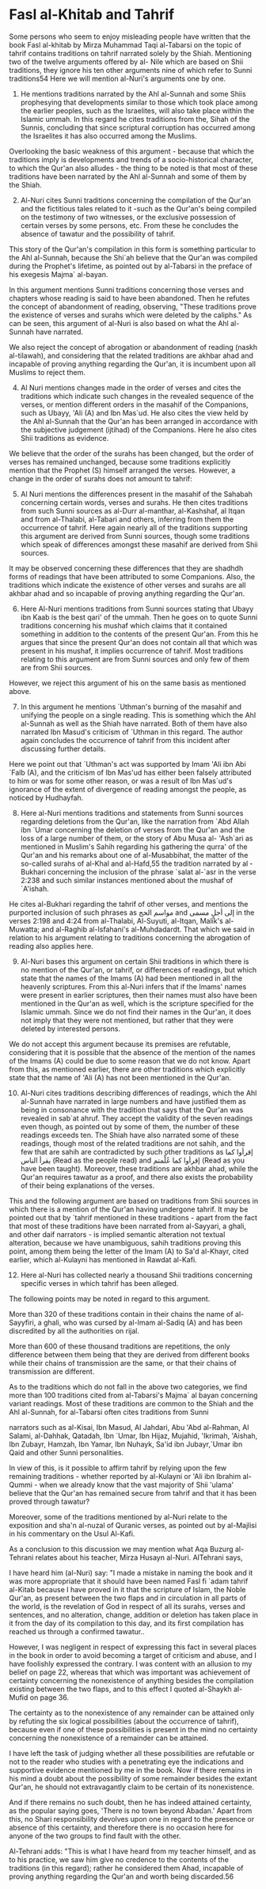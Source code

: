 Fasl al-Khitab and Tahrif
=========================

Some persons who seem to enjoy misleading people have written that the
book Fasl al-khitab by Mirza Muhammad Taqi al-Tabarsi on the topic of
tahrif contains traditions on tahrif narrated solely by the Shiah.
Mentioning two of the twelve arguments offered by al- Nile which are
based on Shii traditions, they ignore his ten other arguments nine of
which refer to Sunni traditions54 Here we will mention al-Nuri's
arguments one by one.

1. He mentions traditions narrated by the Ahl al-Sunnah and some Shiis
prophesying that developments similar to those which took place among
the earlier peoples, such as the Israelites, will also take place within
the Islamic ummah. In this regard he cites traditions from the, Sihah of
the Sunnis, concluding that since scriptural corruption has occurred
among the Israelites it has also occurred among the Muslims.

Overlooking the basic weakness of this argument - because that which the
traditions imply is developments and trends of a socio-his­torical
character, to which the Qur'an also alludes - the thing to be noted is
that most of these traditions have been narrated by the Ahl al-Sunnah
and some of them by the Shiah.

2. Al-Nuri cites Sunni traditions concerning the compilation of the
Qur'an and the fictitious tales related to it -such as the Qur'an's
being compiled on the testimony of two witnesses, or the exclusive
possession of certain verses by some persons, etc. From these he
concludes the absence of tawatur and the possibility of tahrif.

This story of the Qur'an's compilation in this form is something
particular to the Ahl al-Sunnah, because the Shi\`ah believe that the
Qur'an was compiled during the Prophet's lifetime, as pointed out by
al-Tabarsi in the preface of his exegesis Majma\` al-bayan.

In this argument mentions Sunni traditions concerning those verses and
chapters whose reading is said to have been abandoned. Then he refutes
the concept of abandonment of reading, observing, "These traditions
prove the existence of verses and surahs which were deleted by the
caliphs." As can be seen, this argument of al-Nuri is also based on what
the Ahl al-Sunnah have narrated.

We also reject the concept of abrogation or abandonment of reading
(naskh al-tilawah), and considering that the related traditions are
akhbar ahad and incapable of proving anything regarding the Qur'an, it
is incumbent upon all Muslims to reject them.

4. Al Nuri mentions changes made in the order of verses and cites the
traditions which indicate such changes in the revealed sequence of the
verses, or mention different orders in the masahif of the Compan­ions,
such as Ubayy, 'Ali (A) and Ibn Mas\`ud. He also cites the view held by
the Ahl al-Sunnah that the Qur'an has been arranged in accor­dance with
the subjective judgement (ijtihad) of the Companions. Here he also cites
Shii traditions as evidence.

We believe that the order of the surahs has been changed, but the order
of verses has remained unchanged, because some traditions explic­itly
mention that the Prophet (S) himself arranged the verses. However, a
change in the order of surahs does not amount to tahrif:

5. Al Nuri mentions the differences present in the masahif of the
Sahabah concerning certain words, verses and surahs. He then cites
traditions from such Sunni sources as al-Durr al-manthar, al-Kashshaf,
al­ Itqan and from al-Thalabi, al-Tabari and others, inferring from them
the occurrence of tahrif. Here again nearly all of the traditions
support­ing this argument are derived from Sunni sources, though some
tradi­tions which speak of differences amongst these masahif are derived
from Shii sources.

It may be observed concerning these differences that they are shadhdh
forms of readings that have been attributed to some Compan­ions. Also,
the traditions which indicate the existence of other verses and surahs
are all akhbar ahad and so incapable of proving anything regarding the
Qur'an.

6. Here Al-Nuri mentions traditions from Sunni sources stating that
Ubayy ibn Kaab is the best qari' of the ummah. Then he goes on to quote
Sunni traditions concerning his mushaf which claims that it contained
something in addition to the contents of the present Qur'an. From this
he argues that since the present Qur'an does not contain all that which
was present in his mushaf, it implies occurrence of tahrif. Most
traditions relating to this argument are from Sunni sources and only few
of them are from Shii sources.

However, we reject this argument of his on the same basis as men­tioned
above.

7. In this argument he mentions \`Uthman's burning of the masahif and
unifying the people on a single reading. This is something which the Ahl
al-Sunnah as well as the Shiah have narrated. Both of them have also
narrated Ibn Masud's criticism of \`Uthman in this regard. The author
again concludes the occurrence of tahrif from this incident after
discussing further details.

Here we point out that \`Uthman's act was supported by Imam 'Ali ibn Abi
\`Falb (A), and the criticism of Ibn Mas'ud has either been false­ly
attributed to him or was for some other reason, or was a result of Ibn
Mas\`ud's ignorance of the extent of divergence of reading amongst the
people, as noticed by Hudhayfah.

8. Here al-Nuri mentions traditions and statements from Sunni sources
regarding deletions from the Qur'an, like the narration from \`Abd Allah
ibn \`Umar concerning the deletion of verses from the Qur'an and the
loss of a large number of them, or the story of Abu Musa al- 'Ash\`ari
as mentioned in Muslim's Sahih regarding his gathering the qurra' of the
Qur'an and his remarks about one of al-Musabbihat, the matter of the
so-called surahs of al-Khal and al-Hafd,55 the tradition narrated by al
­Bukhari concerning the inclusion of the phrase \`salat al-\`asr in the
verse 2:238 and such similar instances mentioned about the mushaf of
\`A'ishah.

He cites al-Bukhari regarding the tahrif of other verses, and mentions
the purported inclusion of such phrases as مواسم الحج and إلى أجلٍ مسمى
in the verses 2:198 and 4:24 from al-Thalabi, Al-Suyuti, al-Itqan,
Malik's al-Muwatta; and al-Raghib al-Isfahani's al-Muhdadardt. That
which we said in relation to his argument relating to tradi­tions
concerning the abrogation of reading also applies here.

9. Al-Nuri bases this argument on certain Shii traditions in which there
is no mention of the Qur'an, or tahrif, or differences of readings, but
which state that the names of the Imams (A) had been mentioned in all
the heavenly scriptures. From this al-Nuri infers that if the Imams'
names were present in earlier scriptures, then their names must also
have been mentioned in the Qur'an as well, which is the scripture
speci­fied for the Islamic ummah. Since we do not find their names in
the Qur'an, it does not imply that they were not mentioned, but rather
that they were deleted by interested persons.

We do not accept this argument because its premises are refutable,
considering that it is possible that the absence of the mention of the
names of the Imams (A) could be due to some reason that we do not know.
Apart from this, as mentioned earlier, there are other traditions which
explicitly state that the name of 'Ali (A) has not been mentioned in the
Qur'an.

10. Al-Nuri cites traditions describing differences of readings, which
the Ahl al-Sunnah have narrated in large numbers and have justi­fied
them as being in consonance with the tradition that says that the Qur'an
was revealed in sab\`at ahruf. They accept the validity of the seven
readings even though, as pointed out by some of them, the number of
these readings exceeds ten. The Shiah have also narrated some of these
readings, though most of the related traditions are not sahih, and the
few that are sahih are contradicted by such other tradi­tions as إقرأوا
كما يقرأ الناس (Read as the people read) and إقرأوا كما عُلِّمتم (Read
as you have been taught). Moreover, these traditions are akhbar ahad,
while the Qur'an requires tawatur as a proof, and there also exists the
probability of their being explanations of the verses.

This and the following argument are based on traditions from Shii
sources in which there is a mention of the Qur'an having under­gone
tahrif. It may be pointed out that by \`tahrif mentioned in these
traditions - apart from the fact that most of these traditions have been
narrated from al-Sayyari, a ghali, and other daif narrators - is implied
semantic alteration not textual alteration, because we have unambiguous,
sahih traditions proving this point, among them being the letter of the
Imam (A) to Sa'd al-Khayr, cited earlier, which al-Kulayni has
men­tioned in Rawdat al-Kafi.

12. Here al-Nuri has collected nearly a thousand Shii traditions
concerning specific verses in which tahrif has been alleged.

The following points may be noted in regard to this argument.

More than 320 of these traditions contain in their chains the name of
al-Sayyfiri, a ghali, who was cursed by al-Imam al-Sadiq (A) and has
been discredited by all the authorities on rijal.

More than 600 of these thousand traditions are repetitions, the only
difference between them being that they are derived from different books
while their chains of transmission are the same, or that their chains of
transmission are different.

As to the traditions which do not fall in the above two categories, we
find more than 100 traditions cited from al-Tabarsi's Majma\` al­ bayan
concerning variant readings. Most of these traditions are common to the
Shiah and the Ahl al-Sunnah, for al-Tabarsi often cites traditions from
Sunni

narrators such as al-Kisai, Ibn Masud, Al Jahdari, Abu 'Abd al-Rahman,
Al Salami, al-Dahhak, Qatadah, Ibn \`Umar, Ibn Hijaz, Mujahid, 'Ikrimah,
'Aishah, Ibn Zubayr, Hamzah, Ibn Yamar, Ibn Nuhayk, Sa'id ibn
Jubayr,\`Umar ibn Qaid and other Sunni personalities.

In view of this, is it possible to affirm tahrif by relying upon the few
remaining traditions - whether reported by al-Kulayni or 'Ali ibn
Ibrahim al-Qummi - when we already know that the vast majority of Shii
'ulama' believe that the Qur'an has remained secure from tahrif and that
it has been proved through tawatur?

Moreover, some of the traditions mentioned by al-Nuri relate to the
exposition and sha'n al-nuzal of Quranic verses, as pointed out by
al-­Majlisi in his commentary on the Usul Al-Kafi.

As a conclusion to this discussion we may mention what Aqa Buzurg
al-Tehrani relates about his teacher, Mirza Husayn al-Nuri. Al­Tehrani
says,

I have heard him (al-Nuri) say: "I made a mistake in naming the book and
it was more appropriate that it should have been named Fasl fi \`adam
tahrif al-Kitab because I have proved in it that the scripture of Islam,
the Noble Qur'an, as present between the two flaps and in circulation in
all parts of the world, is the revelation of God in respect of all its
surahs, verses and sentences, and no alteration, change, addition or
deletion has taken place in it from the day of its compilation to this
day, and its first compilation has reached us through a confirmed
tawatur..

However, I was negligent in respect of express­ing this fact in several
places in the book in order to avoid becoming a target of criticism and
abuse, and I have foolishly expressed the contrary. I was content with
an allusion to my belief on page 22, whereas that which was important
was achievement of certainty concerning the nonexistence of anything
besides the compilation existing between the two flaps, and to this
effect I quoted al-Shaykh al-Mufid on page 36.

The certainty as to the non­existence of any remainder can be attained
only by refuting the six logical possibilities (about the occurrence of
tahrif), because even if one of these possibilities is present in the
mind no certainty concerning the nonexistence of a remainder can be
attained.

I have left the task of judging whether all these possibilities are
refutable or not to the reader who studies with a penetrating eye the
indications and supportive evidence mentioned by me in the book. Now if
there remains in his mind a doubt about the possibility of some
remainder besides the extant Qur'an, he should not extravagantly claim
to be certain of its nonexistence.

And if there remains no such doubt, then he has indeed attained
certainty, as the popular saying goes, 'There is no town beyond Abadan.'
Apart from this, no Shari responsibility devolves upon one in regard to
the presence or absence of this certainty, and therefore there is no
occasion here for anyone of the two groups to find fault with the other.

Al-Tehrani adds: "This is what I have heard from my teacher him­self,
and as to his practice, we saw him give no credence to the contents of
the traditions (in this regard); rather he considered them Ahad,
incapable of proving anything regarding the Qur'an and worth being
discarded.56


